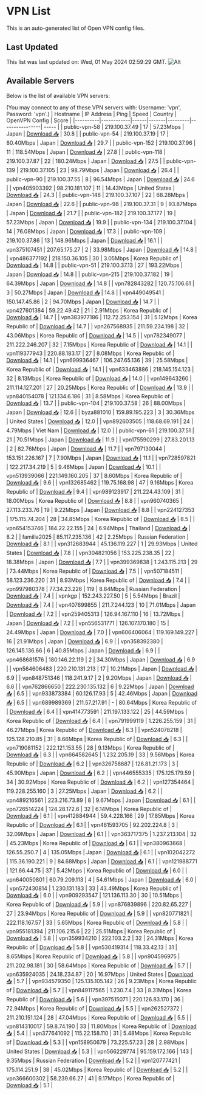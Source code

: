 # VPN List

This is an auto-generated list of Open VPN config files.

## Last Updated

This list was last updated on: Wed, 01 May 2024 02:59:29 GMT.
![Alt](https://repobeats.axiom.co/api/embed/186b98318ef1479477931607c1ad7d823f12451f.svg "Repobeats analytics image")

## Available Servers

Below is the list of available VPN servers:

(You may connect to any of these VPN servers with: Username: 'vpn', Password: 'vpn'.)
| Hostname | IP Address | Ping | Speed | Country | OpenVPN Config | Score |
|----------|------------|------|-------|---------|----------------| ----- |
| public-vpn-58 | 219.100.37.49 | 17 | 57.23Mbps | Japan | [Download 📥](./configs/server_0_JP.ovpn) | 30.8 |
| public-vpn-54 | 219.100.37.19 | 17 | 80.40Mbps | Japan | [Download 📥](./configs/server_1_JP.ovpn) | 29.7 |
| public-vpn-152 | 219.100.37.96 | 11 | 118.54Mbps | Japan | [Download 📥](./configs/server_2_JP.ovpn) | 27.8 |
| public-vpn-118 | 219.100.37.87 | 22 | 180.24Mbps | Japan | [Download 📥](./configs/server_3_JP.ovpn) | 27.5 |
| public-vpn-139 | 219.100.37.105 | 23 | 98.79Mbps | Japan | [Download 📥](./configs/server_4_JP.ovpn) | 26.4 |
| public-vpn-90 | 219.100.37.55 | 8 | 96.54Mbps | Japan | [Download 📥](./configs/server_5_JP.ovpn) | 24.6 |
| vpn405903392 | 98.210.181.107 | 11 | 14.43Mbps | United States | [Download 📥](./configs/server_6_US.ovpn) | 24.3 |
| public-vpn-148 | 219.100.37.107 | 22 | 68.28Mbps | Japan | [Download 📥](./configs/server_7_JP.ovpn) | 22.6 |
| public-vpn-98 | 219.100.37.31 | 9 | 93.87Mbps | Japan | [Download 📥](./configs/server_8_JP.ovpn) | 21.7 |
| public-vpn-182 | 219.100.37.177 | 19 | 57.23Mbps | Japan | [Download 📥](./configs/server_9_JP.ovpn) | 19.9 |
| public-vpn-134 | 219.100.37.104 | 14 | 76.08Mbps | Japan | [Download 📥](./configs/server_10_JP.ovpn) | 17.3 |
| public-vpn-109 | 219.100.37.86 | 13 | 148.96Mbps | Japan | [Download 📥](./configs/server_11_JP.ovpn) | 16.1 |
| vpn375107451 | 207.65.175.27 | 2 | 33.98Mbps | Japan | [Download 📥](./configs/server_12_JP.ovpn) | 14.8 |
| vpn486377192 | 218.150.36.105 | 30 | 3.05Mbps | Korea Republic of | [Download 📥](./configs/server_13_KR.ovpn) | 14.8 |
| public-vpn-51 | 219.100.37.13 | 27 | 193.22Mbps | Japan | [Download 📥](./configs/server_14_JP.ovpn) | 14.8 |
| public-vpn-215 | 219.100.37.182 | 19 | 64.39Mbps | Japan | [Download 📥](./configs/server_15_JP.ovpn) | 14.8 |
| vpn782843282 | 120.75.106.61 | 3 | 50.27Mbps | Japan | [Download 📥](./configs/server_16_JP.ovpn) | 14.8 |
| vpn449049541 | 150.147.45.86 | 2 | 94.70Mbps | Japan | [Download 📥](./configs/server_17_JP.ovpn) | 14.7 |
| vpn427601384 | 59.22.49.42 | 21 | 2.91Mbps | Korea Republic of | [Download 📥](./configs/server_18_KR.ovpn) | 14.7 |
| vpn383977186 | 112.72.253.154 | 31 | 5.12Mbps | Korea Republic of | [Download 📥](./configs/server_19_KR.ovpn) | 14.7 |
| vpn267568935 | 211.59.234.198 | 32 | 43.06Mbps | Korea Republic of | [Download 📥](./configs/server_20_KR.ovpn) | 14.5 |
| vpn782349077 | 211.222.246.207 | 32 | 7.15Mbps | Korea Republic of | [Download 📥](./configs/server_21_KR.ovpn) | 14.1 |
| vpn119377943 | 220.88.183.17 | 27 | 8.08Mbps | Korea Republic of | [Download 📥](./configs/server_22_KR.ovpn) | 14.1 |
| vpn699936467 | 106.247.65.136 | 39 | 25.58Mbps | Korea Republic of | [Download 📥](./configs/server_23_KR.ovpn) | 14.1 |
| vpn633463886 | 218.145.154.123 | 32 | 8.13Mbps | Korea Republic of | [Download 📥](./configs/server_24_KR.ovpn) | 14.0 |
| vpn149643260 | 211.114.127.201 | 27 | 20.25Mbps | Korea Republic of | [Download 📥](./configs/server_25_KR.ovpn) | 13.9 |
| vpn840154078 | 121.134.6.186 | 31 | 8.58Mbps | Korea Republic of | [Download 📥](./configs/server_26_KR.ovpn) | 13.7 |
| public-vpn-104 | 219.100.37.58 | 26 | 88.00Mbps | Japan | [Download 📥](./configs/server_27_JP.ovpn) | 12.6 |
| byza881010 | 159.89.195.223 | 3 | 30.36Mbps | United States | [Download 📥](./configs/server_28_US.ovpn) | 12.0 |
| vpn892603505 | 118.68.69.191 | 24 | 4.79Mbps | Viet Nam | [Download 📥](./configs/server_29_VN.ovpn) | 12.0 |
| public-vpn-61 | 219.100.37.51 | 21 | 70.51Mbps | Japan | [Download 📥](./configs/server_30_JP.ovpn) | 11.9 |
| vpn175590299 | 27.83.201.13 | 2 | 82.76Mbps | Japan | [Download 📥](./configs/server_31_JP.ovpn) | 11.7 |
| vpn797130044 | 153.151.226.167 | 7 | 7.90Mbps | Japan | [Download 📥](./configs/server_32_JP.ovpn) | 11.1 |
| vpn728597821 | 122.217.34.219 | 5 | 9.46Mbps | Japan | [Download 📥](./configs/server_33_JP.ovpn) | 10.1 |
| vpn513939066 | 221.149.160.205 | 37 | 8.60Mbps | Korea Republic of | [Download 📥](./configs/server_34_KR.ovpn) | 9.6 |
| vpn132685462 | 119.75.168.98 | 47 | 9.16Mbps | Korea Republic of | [Download 📥](./configs/server_35_KR.ovpn) | 9.4 |
| vpn989123917 | 211.224.43.109 | 31 | 18.00Mbps | Korea Republic of | [Download 📥](./configs/server_36_KR.ovpn) | 8.8 |
| vpn960740365 | 27.113.233.76 | 19 | 9.22Mbps | Japan | [Download 📥](./configs/server_37_JP.ovpn) | 8.8 |
| vpn224127353 | 175.115.74.204 | 28 | 34.85Mbps | Korea Republic of | [Download 📥](./configs/server_38_KR.ovpn) | 8.5 |
| vpn654153746 | 184.22.22.155 | 24 | 6.94Mbps | Thailand | [Download 📥](./configs/server_39_TH.ovpn) | 8.2 |
| familia2025 | 85.117.235.136 | 42 | 2.25Mbps | Russian Federation | [Download 📥](./configs/server_40_RU.ovpn) | 8.1 |
| vpn312683944 | 45.136.119.227 | 1 | 29.93Mbps | United States | [Download 📥](./configs/server_41_US.ovpn) | 7.8 |
| vpn304821056 | 153.225.238.35 | 22 | 18.38Mbps | Japan | [Download 📥](./configs/server_42_JP.ovpn) | 7.7 |
| vpn399369838 | 1.243.115.213 | 29 | 73.44Mbps | Korea Republic of | [Download 📥](./configs/server_43_KR.ovpn) | 7.5 |
| vpn507184511 | 58.123.236.220 | 31 | 8.93Mbps | Korea Republic of | [Download 📥](./configs/server_44_KR.ovpn) | 7.4 |
| vpn997980378 | 77.34.23.226 | 119 | 8.84Mbps | Russian Federation | [Download 📥](./configs/server_45_RU.ovpn) | 7.4 |
| vpnkgp | 152.243.227.50 | 5 | 5.54Mbps | Brazil | [Download 📥](./configs/server_46_BR.ovpn) | 7.4 |
| vpn407699855 | 211.7.244.123 | 10 | 71.01Mbps | Japan | [Download 📥](./configs/server_47_JP.ovpn) | 7.2 |
| vpn259405313 | 126.94.167.110 | 16 | 13.72Mbps | Japan | [Download 📥](./configs/server_48_JP.ovpn) | 7.2 |
| vpn556531771 | 126.107.170.180 | 15 | 24.49Mbps | Japan | [Download 📥](./configs/server_49_JP.ovpn) | 7.0 |
| vpn606406064 | 119.169.149.227 | 16 | 21.91Mbps | Japan | [Download 📥](./configs/server_50_JP.ovpn) | 6.9 |
| vpn358392380 | 126.145.136.66 | 6 | 40.85Mbps | Japan | [Download 📥](./configs/server_51_JP.ovpn) | 6.9 |
| vpn468681576 | 180.146.22.119 | 2 | 34.30Mbps | Japan | [Download 📥](./configs/server_52_JP.ovpn) | 6.9 |
| vpn564606483 | 220.210.131.213 | 17 | 10.21Mbps | Japan | [Download 📥](./configs/server_53_JP.ovpn) | 6.9 |
| vpn848751346 | 118.241.9.17 | 2 | 9.20Mbps | Japan | [Download 📥](./configs/server_54_JP.ovpn) | 6.6 |
| vpn762866650 | 222.230.135.132 | 6 | 9.22Mbps | Japan | [Download 📥](./configs/server_55_JP.ovpn) | 6.5 |
| vpn933873384 | 60.126.17.93 | 5 | 42.46Mbps | Japan | [Download 📥](./configs/server_56_JP.ovpn) | 6.5 |
| vpn689989369 | 211.57.217.91 | - | 80.64Mbps | Korea Republic of | [Download 📥](./configs/server_57_KR.ovpn) | 6.4 |
| vpn414773591 | 211.197.133.122 | 25 | 44.59Mbps | Korea Republic of | [Download 📥](./configs/server_58_KR.ovpn) | 6.4 |
| vpn791999119 | 1.226.255.159 | 31 | 46.27Mbps | Korea Republic of | [Download 📥](./configs/server_59_KR.ovpn) | 6.3 |
| vpn524078218 | 125.128.210.85 | 31 | 8.66Mbps | Korea Republic of | [Download 📥](./configs/server_60_KR.ovpn) | 6.3 |
| vpn719081152 | 222.121.153.55 | 28 | 9.13Mbps | Korea Republic of | [Download 📥](./configs/server_61_KR.ovpn) | 6.3 |
| vpn664582645 | 1.232.205.19 | 33 | 9.56Mbps | Korea Republic of | [Download 📥](./configs/server_62_KR.ovpn) | 6.2 |
| vpn326758687 | 126.81.21.173 | 3 | 45.90Mbps | Japan | [Download 📥](./configs/server_63_JP.ovpn) | 6.2 |
| vpn446555335 | 175.125.179.59 | 34 | 30.92Mbps | Korea Republic of | [Download 📥](./configs/server_64_KR.ovpn) | 6.2 |
| vpn127354464 | 119.228.255.160 | 3 | 27.25Mbps | Japan | [Download 📥](./configs/server_65_JP.ovpn) | 6.2 |
| vpn489216561 | 223.216.73.89 | 8 | 9.67Mbps | Japan | [Download 📥](./configs/server_66_JP.ovpn) | 6.1 |
| vpn726514224 | 124.28.172.6 | 32 | 6.14Mbps | Korea Republic of | [Download 📥](./configs/server_67_KR.ovpn) | 6.1 |
| vpn412884944 | 59.4.228.166 | 29 | 17.85Mbps | Korea Republic of | [Download 📥](./configs/server_68_KR.ovpn) | 6.1 |
| vpn461593705 | 92.202.224.8 | 3 | 32.09Mbps | Japan | [Download 📥](./configs/server_69_JP.ovpn) | 6.1 |
| vpn363717375 | 1.237.213.104 | 32 | 45.23Mbps | Korea Republic of | [Download 📥](./configs/server_70_KR.ovpn) | 6.1 |
| vpn380963668 | 126.55.250.7 | 4 | 135.05Mbps | Japan | [Download 📥](./configs/server_71_JP.ovpn) | 6.1 |
| vpn102042272 | 115.36.190.221 | 9 | 84.68Mbps | Japan | [Download 📥](./configs/server_72_JP.ovpn) | 6.1 |
| vpn121988771 | 121.66.44.75 | 37 | 5.42Mbps | Korea Republic of | [Download 📥](./configs/server_73_KR.ovpn) | 6.0 |
| vpn640050801 | 60.79.209.113 | 4 | 54.61Mbps | Japan | [Download 📥](./configs/server_74_JP.ovpn) | 6.0 |
| vpn572430814 | 1.230.131.183 | 33 | 43.49Mbps | Korea Republic of | [Download 📥](./configs/server_75_KR.ovpn) | 6.0 |
| vpn909293547 | 121.136.113.30 | 30 | 10.51Mbps | Korea Republic of | [Download 📥](./configs/server_76_KR.ovpn) | 5.9 |
| vpn876839896 | 220.82.65.227 | 27 | 23.94Mbps | Korea Republic of | [Download 📥](./configs/server_77_KR.ovpn) | 5.9 |
| vpn820771821 | 222.118.167.57 | 33 | 5.65Mbps | Korea Republic of | [Download 📥](./configs/server_78_KR.ovpn) | 5.8 |
| vpn955181394 | 211.106.215.6 | 22 | 25.51Mbps | Korea Republic of | [Download 📥](./configs/server_79_KR.ovpn) | 5.8 |
| vpn359934210 | 222.103.2.2 | 32 | 24.31Mbps | Korea Republic of | [Download 📥](./configs/server_80_KR.ovpn) | 5.8 |
| vpn530419314 | 118.33.42.13 | 31 | 8.65Mbps | Korea Republic of | [Download 📥](./configs/server_81_KR.ovpn) | 5.8 |
| vpn904596975 | 211.202.98.181 | 30 | 58.64Mbps | Korea Republic of | [Download 📥](./configs/server_82_KR.ovpn) | 5.7 |
| vpn635924035 | 24.18.234.87 | 20 | 16.97Mbps | United States | [Download 📥](./configs/server_83_US.ovpn) | 5.7 |
| vpn934579350 | 125.135.105.142 | 26 | 9.23Mbps | Korea Republic of | [Download 📥](./configs/server_84_KR.ovpn) | 5.7 |
| vpn849117565 | 1.230.7.4 | 33 | 8.31Mbps | Korea Republic of | [Download 📥](./configs/server_85_KR.ovpn) | 5.6 |
| vpn397515071 | 220.126.83.170 | 36 | 72.94Mbps | Korea Republic of | [Download 📥](./configs/server_86_KR.ovpn) | 5.5 |
| vpn262527372 | 211.210.151.124 | 28 | 47.04Mbps | Korea Republic of | [Download 📥](./configs/server_87_KR.ovpn) | 5.5 |
| vpn814310017 | 59.8.74.190 | 33 | 11.80Mbps | Korea Republic of | [Download 📥](./configs/server_88_KR.ovpn) | 5.4 |
| vpn377641092 | 115.22.158.110 | 31 | 5.48Mbps | Korea Republic of | [Download 📥](./configs/server_89_KR.ovpn) | 5.3 |
| vpn158950679 | 73.225.57.23 | 28 | 2.98Mbps | United States | [Download 📥](./configs/server_90_US.ovpn) | 5.3 |
| vpn566229774 | 95.159.172.166 | 143 | 9.35Mbps | Russian Federation | [Download 📥](./configs/server_91_RU.ovpn) | 5.2 |
| vpn120777421 | 175.114.251.9 | 38 | 45.02Mbps | Korea Republic of | [Download 📥](./configs/server_92_KR.ovpn) | 5.2 |
| vpn366600302 | 58.239.66.27 | 41 | 9.17Mbps | Korea Republic of | [Download 📥](./configs/server_93_KR.ovpn) | 5.1 |
